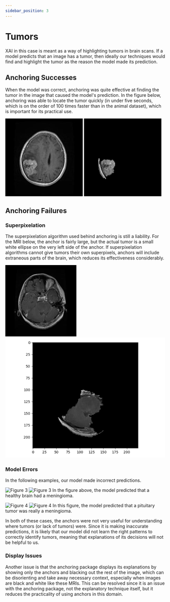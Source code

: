 ```yaml
---
sidebar_position: 3
---
```


# Tumors

XAI in this case is meant as a way of highlighting tumors in brain scans. If a model predicts that an image has a tumor, then ideally our techniques would find and highlight the tumor as the reason the model made its prediction. 

## Anchoring Successes

When the model was correct, anchoring was quite effective at finding the tumor in the image that caused the model's prediction. In the figure below, anchoring was able to locate the tumor quickly (in under five seconds, which is on the order of 100 times faster than in the animal dataset), which is important for its practical use. 

![Figure 1](./meningioma-252.jpg "A brain mri with a meningioma tumor.")
![Figure 1](./meningioma-252-anchor.png "The anchor for the brain scan.")

## Anchoring Failures

### Superpixelation

The superpixelation algorithm used behind anchoring is still a liability. For the MRI below, the anchor is fairly large, but the actual tumor is a small white ellipse on the very left side of the anchor. If superpixelation algorithms cannot give tumors their own superpixels, anchors will include extraneous parts of the brain, which reduces its effectiveness considerably. 

![Figure 2](./glioma-191.jpg "A brain mri with a glioma tumor.")
![Figure 2](./glioma_191-anchor.png "The anchor for the brain scan.")

### Model Errors

In the following examples, our model made incorrect predictions.

![Figure 3](./healthy-97.jpg "A healthy brain mri.")
![Figure 3](./healthy-97-anchor.png "The anchor for the brain scan.")
In the figure above, the model predicted that a healthy brain had a meningioma.

![Figure 4](./pituitary-135.jpg "A brain mri with a pituitary tumor.")
![Figure 4](./pituitary-135-anchor.png "The anchor for the brain scan.")
In this figure, the model predicted that a pituitary tumor was really a meningioma.

In both of these cases, the anchors were not very useful for understanding where tumors (or lack of tumors) were. Since it is making inaccurate predictions, it is likely that our model did not learn the right patterns to correctly identify tumors, meaning that explanations of its decisions will not be helpful to us.

### Display Issues

Another issue is that the anchoring package displays its explanations by showing only the anchors and blacking out the rest of the image, which can be disorienting and take away necessary context, especially when images are black and white like these MRIs. This can be resolved since it is an issue with the anchoring package, not the explanatory technique itself, but it reduces the practicality of using anchors in this domain.